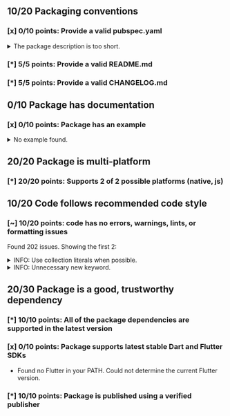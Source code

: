 ## 10/20 Packaging conventions

### [x] 0/10 points: Provide a valid pubspec.yaml

<details>
<summary>
The package description is too short.
</summary>
Add more detail to the `description` field of `pubspec.yaml`. Use 60 to 180 characters to describe the package, what it does, and its target use case.
</details>

### [*] 5/5 points: Provide a valid README.md


### [*] 5/5 points: Provide a valid CHANGELOG.md


## 0/10 Package has documentation

### [x] 0/10 points: Package has an example

<details>
<summary>
No example found.
</summary>
See [package layout](https://dart.dev/tools/pub/package-layout#examples) guidelines on how to add an example.
</details>

## 20/20 Package is multi-platform

### [*] 20/20 points: Supports 2 of 2 possible platforms (native, js)


## 10/20 Code follows recommended code style

### [~] 10/20 points: code has no errors, warnings, lints, or formatting issues

Found 202 issues. Showing the first 2:

<details>
<summary>
INFO: Use collection literals when possible.
</summary>
`lib/browser_client.dart:30:17`

```
   ╷
30 │   final _xhrs = new Set<HttpRequest>();
   │                 ^^^^^^^^^^^^^^^^^^^^^^
   ╵
```

To reproduce run `dart analyze lib/browser_client.dart`
</details>
<details>
<summary>
INFO: Unnecessary new keyword.
</summary>
`lib/browser_client.dart:30:17`

```
   ╷
30 │   final _xhrs = new Set<HttpRequest>();
   │                 ^^^^^^^^^^^^^^^^^^^^^^
   ╵
```

To reproduce run `dart analyze lib/browser_client.dart`
</details>

## 20/30 Package is a good, trustworthy dependency

### [*] 10/10 points: All of the package dependencies are supported in the latest version


### [x] 0/10 points: Package supports latest stable Dart and Flutter SDKs

* Found no Flutter in your PATH. Could not determine the current Flutter version.

### [*] 10/10 points: Package is published using a verified publisher
